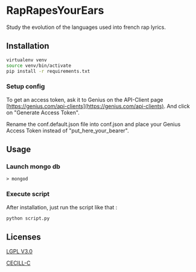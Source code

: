 # RapRapesYourEars
Study the evolution of the languages used into french rap lyrics.


## Installation
```bash
virtualenv venv
source venv/bin/activate
pip install -r requirements.txt
```

### Setup config
To get an access token, ask it to Genius on the API-Client page [https://genius.com/api-clients](https://genius.com/api-clients).
And click on "Generate Access Token".

Rename the conf.default.json file into conf.json and place your Genius Access Token instead of "put_here_your_bearer".

## Usage

### Launch mongo db
`> mongod`


### Execute script
After installation, just run the script like that :
```bash
python script.py
```


## Licenses
[LGPL V3.0](http://www.gnu.org/licenses/lgpl.txt "LGPL V3.0")

[CECILL-C](http://www.cecill.info/licences/Licence_CeCILL-C_V1-fr.html "CECILL-C")
